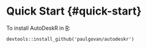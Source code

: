 # Quick Start {#quick-start}

To install AutoDeskR in [R](https://www.r-project.org):

```
devtools::install_github('paulgovan/autodeskr')
```